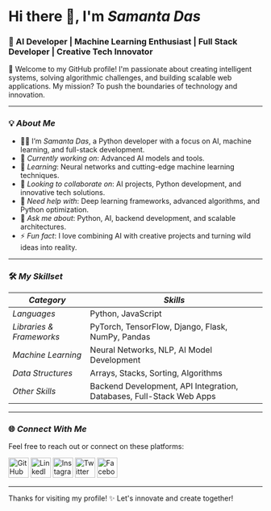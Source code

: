 # Hi there 👋, I'm *Samanta Das*
### 🚀 AI Developer | Machine Learning Enthusiast | Full Stack Developer | Creative Tech Innovator

🌟 Welcome to my GitHub profile! I'm passionate about creating intelligent systems, solving algorithmic challenges, and building scalable web applications. My mission? To push the boundaries of technology and innovation.

---

### 💡 *About Me*
- 👩‍💻 I’m *Samanta Das*, a Python developer with a focus on AI, machine learning, and full-stack development.
- 🔭 *Currently working on*: Advanced AI models and tools.
- 🌱 *Learning*: Neural networks and cutting-edge machine learning techniques.
- 👯 *Looking to collaborate on*: AI projects, Python development, and innovative tech solutions.
- 🤔 *Need help with*: Deep learning frameworks, advanced algorithms, and Python optimization.
- 💬 *Ask me about*: Python, AI, backend development, and scalable architectures.
- ⚡ *Fun fact*: I love combining AI with creative projects and turning wild ideas into reality.

---

### 🛠 *My Skillset*
| *Category*       | *Skills*                                                                 |
|---------------------|---------------------------------------------------------------------------|
| *Languages*       | Python, JavaScript                                                       |
| *Libraries & Frameworks* | PyTorch, TensorFlow, Django, Flask, NumPy, Pandas                            |
| *Machine Learning*| Neural Networks, NLP, AI Model Development                               |
| *Data Structures* | Arrays, Stacks, Sorting, Algorithms                                      |
| *Other Skills*    | Backend Development, API Integration, Databases, Full-Stack Web Apps    |

---

### 🌐 *Connect With Me*
Feel free to reach out or connect on these platforms:

[<img src="https://img.icons8.com/fluent/48/000000/github.png" alt="GitHub" width="40"/>](https://github.com/sd338)
[<img src="https://img.icons8.com/fluent/48/000000/linkedin.png" alt="LinkedIn" width="40"/>](#)
[<img src="https://img.icons8.com/fluent/48/000000/instagram-new.png" alt="Instagram" width="40"/>](https://www.instagram.com/samanta0711/)
[<img src="https://img.icons8.com/fluent/48/000000/twitter.png" alt="Twitter" width="40"/>](https://twitter.com/404not_found_7)
[<img src="https://img.icons8.com/fluent/48/000000/facebook.png" alt="Facebook" width="40"/>](https://www.facebook.com/samanta.das.9619/)

---

Thanks for visiting my profile! ✨ Let's innovate and create together!
